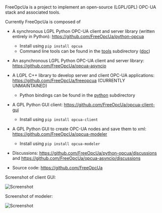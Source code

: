 FreeOpcUa is a project to implement an open-source (LGPL/GPL) OPC-UA stack and associated tools. 

Currently FreeOpcUa is composed of

* A synchronous LGPL Python OPC-UA client and server library (written entirely in Python): https://github.com/FreeOpcUa/python-opcua
  * Install using `pip install opcua`
  * Command line tools can be found in the [tools](https://github.com/FreeOpcUa/python-opcua/tree/master/tools) subdirectory ([doc](https://github.com/FreeOpcUa/python-opcua#documentation))
* An asynchronous LGPL Python OPC-UA client and server library: https://github.com/FreeOpcUa/opcua-asyncio
* A LGPL C++ library to develop server and client OPC-UA applications: https://github.com/FreeOpcUa/freeopcua (CURRENTLY UNMAINTAINED)
  * Python bindings can be found in the [python](https://github.com/FreeOpcUa/freeopcua/tree/master/python) subdirectory

* A GPL Python GUI client: https://github.com/FreeOpcUa/opcua-client-gui
  * Install using `pip install opcua-client`
* A GPL Python GUI to create OPC-UA nodes and save them to xml: https://github.com/FreeOpcUa/opcua-modeler
  * Install using `pip install opcua-modeler`

* Discussions: https://github.com/FreeOpcUa/python-opcua/discussions and https://github.com/FreeOpcUa/opcua-asyncio/discussions
* Source code: https://github.com/FreeOpcUa

Screenshot of client GUI:


![Screenshot](/screenshot.png?raw=true "Screenshot")

Screenshot of modeler:


![Screenshot](/screenshot-modeler.png?raw=true "Screenshot")
